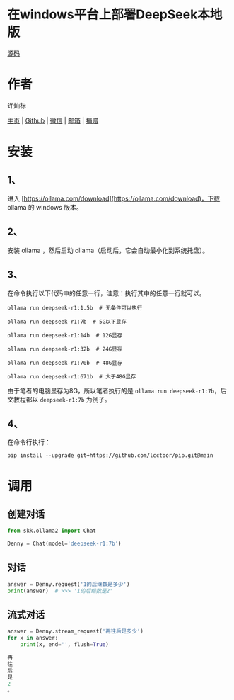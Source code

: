 # 在windows平台上部署DeepSeek本地版

[源码](https://github.com/lcctoor/pip/tree/main/skk/ollama2)

# 作者

许灿标

[主页](https://lcctoor.com/index.html) \| [Github](https://github.com/lcctoor) \| [微信](https://lcctoor.com/cdn/WeChatQRC.jpg) \| [邮箱](mailto:lcctoor@outlook.com) \| [捐赠](https://lcctoor.com/cdn/DonationQRC-0rmb.jpg)

# 安装

## 1、

进入 [https://ollama.com/download](https://ollama.com/download)，下载 ollama 的 windows 版本。

## 2、

安装 ollama ，然后启动 ollama（启动后，它会自动最小化到系统托盘）。

## 3、

在命令执行以下代码中的任意一行，注意：执行其中的任意一行就可以。

```
ollama run deepseek-r1:1.5b  # 无条件可以执行

ollama run deepseek-r1:7b  # 5G以下显存

ollama run deepseek-r1:14b  # 12G显存

ollama run deepseek-r1:32b  # 24G显存

ollama run deepseek-r1:70b  # 48G显存

ollama run deepseek-r1:671b  # 大于48G显存
```

由于笔者的电脑显存为8G，所以笔者执行的是 `ollama run deepseek-r1:7b`，后文教程都以 `deepseek-r1:7b` 为例子。

## 4、

在命令行执行：

```
pip install --upgrade git+https://github.com/lcctoor/pip.git@main
```

# 调用

## 创建对话

```python
from skk.ollama2 import Chat

Denny = Chat(model='deepseek-r1:7b')
```

## 对话

```python
answer = Denny.request('1的后继数是多少')
print(answer)  # >>> '1的后继数是2'
```

## 流式对话

```python
answer = Denny.stream_request('再往后是多少')
for x in answer:
    print(x, end='', flush=True)

再
往
后
是
2
。
```
